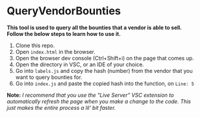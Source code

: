 # QueryVendorBounties
**This tool is used to query all the bounties that a vendor is able to sell. Follow the below steps to learn how to use it.**

1. Clone this repo.
2. Open `index.html` in the browser.
3. Open the browser dev console (Ctrl+Shift+i) on the page that comes up.
4. Open the directory in VSC, or an IDE of your choice.
5. Go into `labels.js` and copy the hash (number) from the vendor that you want to query bounties for.
6. Go into `index.js` and paste the copied hash into the function, on `Line: 5`

**Note:** *I recommend that you use the "Live Server" VSC extension to automatically refresh the page when you make a change to the code. This just makes the entire process a lil' bit faster.*
